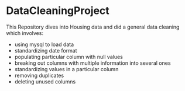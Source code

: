 # DataCleaningProject
This Repository dives into Housing data and did a general data cleaning which involves:
- using mysql to load data
- standardizing date format
- populating particular column with null values
- breaking out columns with multiple information into several ones
- standardizing values in a particular column
- removing duplicates
- deleting unused columns
